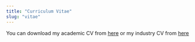 ```yaml
---
title: "Curriculum Vitae"
slug: "vitae"
---
```


You can download my academic CV from [here](/vitae/academia_CV.pdf) or my industry CV from [here](/vitae/industry_CV.docx)